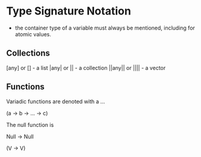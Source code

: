 
# Type Signature Notation

- the container type of a variable must always be mentioned,
including for atomic values.

## Collections

[any] or [] - a list
|any| or || - a collection
||any|| or |||| - a vector

## Functions

Variadic functions are denoted with a ...

(a -> b -> ... -> c)

The null function is

Null -> Null

(V -> V)

